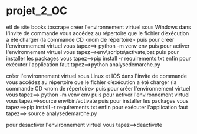 # projet_2_OC
etl de site books.toscrape
créer l'environnement virtuel sous Windows
dans l'invite de commande vous accédez au répertoire que le fichier d’exécution  a été charger (la commande CD <nom de répertoire>
puis pour créer  l'environnement virtuel vous tapez==> python -m venv env
puis pour activer  l'environnement virtuel vous tapez==>env\\scripts\\activate,bat
puis pour installer les packages  vous tapez==>pip install -r requirements.txt
enfin pour exécuter l'application faut tapez==>python analysedemarche.py

créer l'environnement virtuel sous Linux et IOS
dans l'invite de commande vous accédez au répertoire que le fichier d’exécution  a été charger (la commande CD <nom de répertoire>
puis pour créer  l'environnement virtuel vous tapez==> python -m venv env
puis pour activer  l'environnement virtuel vous tapez==>source env/bin/activate 
puis pour installer les packages  vous tapez==>pip install -r requirements.txt
enfin pour exécuter l'application faut tapez==> source analysedemarche.py

pour désactiver  l'environnement virtuel  vous tapez==>deactivete
